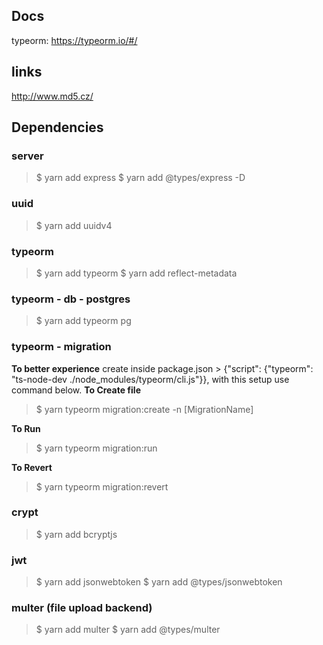 ## Docs
typeorm: https://typeorm.io/#/

## links
http://www.md5.cz/

## Dependencies

### server
> $ yarn add express
> $ yarn add @types/express -D

### uuid
> $ yarn add uuidv4

### typeorm
> $ yarn add typeorm
> $ yarn add reflect-metadata

### typeorm - db - postgres
> $ yarn add typeorm pg

### typeorm - migration
**To better experience** create inside package.json > {"script": {"typeorm": "ts-node-dev ./node_modules/typeorm/cli.js"}}, with this setup use command below.
**To Create file**
> $ yarn typeorm migration:create -n [MigrationName]

**To Run**
> $ yarn typeorm migration:run

**To Revert**
> $ yarn typeorm migration:revert

### crypt
> $ yarn add bcryptjs

### jwt
> $ yarn add jsonwebtoken
> $ yarn add @types/jsonwebtoken

### multer (file upload backend)
> $ yarn add multer
> $ yarn add @types/multer